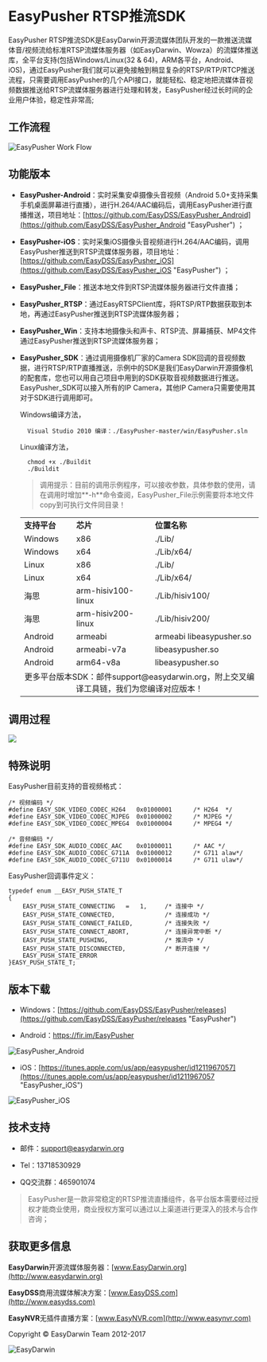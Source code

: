 # EasyPusher RTSP推流SDK #

EasyPusher RTSP推流SDK是EasyDarwin开源流媒体团队开发的一款推送流媒体音/视频流给标准RTSP流媒体服务器（如EasyDarwin、Wowza）的流媒体推送库，全平台支持(包括Windows/Linux(32 & 64)，ARM各平台，Android、iOS)，通过EasyPusher我们就可以避免接触到稍显复杂的RTSP/RTP/RTCP推送流程，只需要调用EasyPusher的几个API接口，就能轻松、稳定地把流媒体音视频数据推送给RTSP流媒体服务器进行处理和转发，EasyPusher经过长时间的企业用户体验，稳定性非常高;

## 工作流程 ##

![EasyPusher Work Flow](http://www.easydarwin.org/github/images/easypusher/easypusher_android_workfolw.png)


## 功能版本 ##

- **EasyPusher-Android**：实时采集安卓摄像头音视频（Android 5.0+支持采集手机桌面屏幕进行直播），进行H.264/AAC编码后，调用EasyPusher进行直播推送，项目地址：[https://github.com/EasyDSS/EasyPusher_Android](https://github.com/EasyDSS/EasyPusher_Android "EasyPusher") ；

- **EasyPusher-iOS**：实时采集iOS摄像头音视频进行H.264/AAC编码，调用EasyPusher推送到RTSP流媒体服务器，项目地址：[https://github.com/EasyDSS/EasyPusher_iOS](https://github.com/EasyDSS/EasyPusher_iOS "EasyPusher") ；

- **EasyPusher_File**：推送本地文件到RTSP流媒体服务器进行文件直播；

- **EasyPusher_RTSP**：通过EasyRTSPClient库，将RTSP/RTP数据获取到本地，再通过EasyPusher推送到RTSP流媒体服务器；

- **EasyPusher_Win**：支持本地摄像头和声卡、RTSP流、屏幕捕获、MP4文件通过EasyPusher推送到RTSP流媒体服务器；

- **EasyPusher_SDK**：通过调用摄像机厂家的Camera SDK回调的音视频数据，进行RTSP/RTP直播推送，示例中的SDK是我们EasyDarwin开源摄像机的配套库，您也可以用自己项目中用到的SDK获取音视频数据进行推送。EasyPusher_SDK可以接入所有的IP Camera，其他IP Camera只需要使用其对于SDK进行调用即可。

	Windows编译方法，

    	Visual Studio 2010 编译：./EasyPusher-master/win/EasyPusher.sln

	Linux编译方法，
		
		chmod +x ./Buildit
		./Buildit

	> 调用提示：目前的调用示例程序，可以接收参数，具体参数的使用，请在调用时增加**-h**命令查阅，EasyPusher_File示例需要将本地文件copy到可执行文件同目录！


	<table>
	<tr><td><b>支持平台</b></td><td><b>芯片</b></td><td><b>位置名称</b></td></tr>
	<tr><td>Windows</td><td>x86</td><td>./Lib/</td></tr>
	<tr><td>Windows</td><td>x64</td><td>./Lib/x64/</td></tr>
	<tr><td>Linux</td><td>x86</td><td>./Lib/</td></tr>
	<tr><td>Linux</td><td>x64</td><td>./Lib/x64/</td></tr>
	<tr><td>海思</td><td>arm-hisiv100-linux</td><td>./Lib/hisiv100/</td></tr>
	<tr><td>海思</td><td>arm-hisiv200-linux</td><td>./Lib/hisiv200/</td></tr>
	<tr><td>Android</td><td>armeabi</td><td>armeabi libeasypusher.so</td></tr>
	<tr><td>Android</td><td>armeabi-v7a</td><td>libeasypusher.so</td></tr>
	<tr><td>Android</td><td>arm64-v8a</td><td>libeasypusher.so</td></tr>
	<tr><td colspan="3"><center>更多平台版本SDK：邮件support@easydarwin.org，附上交叉编译工具链，我们为您编译对应版本！</center></td></tr>
	</table>


## 调用过程 ##
![](http://www.easydarwin.org/skin/easydarwin/images/easypusher20160902.gif)


## 特殊说明 ##
EasyPusher目前支持的音视频格式：

	/* 视频编码 */
	#define EASY_SDK_VIDEO_CODEC_H264	0x01000001		/* H264  */
	#define	EASY_SDK_VIDEO_CODEC_MJPEG	0x01000002		/* MJPEG */
	#define	EASY_SDK_VIDEO_CODEC_MPEG4	0x01000004		/* MPEG4 */
	
	/* 音频编码 */
	#define EASY_SDK_AUDIO_CODEC_AAC	0x01000011		/* AAC */
	#define EASY_SDK_AUDIO_CODEC_G711A	0x01000012		/* G711 alaw*/
	#define EASY_SDK_AUDIO_CODEC_G711U	0x01000014		/* G711 ulaw*/

EasyPusher回调事件定义：

	typedef enum __EASY_PUSH_STATE_T
	{
	    EASY_PUSH_STATE_CONNECTING   =   1,     /* 连接中 */
	    EASY_PUSH_STATE_CONNECTED,              /* 连接成功 */
	    EASY_PUSH_STATE_CONNECT_FAILED,         /* 连接失败 */
	    EASY_PUSH_STATE_CONNECT_ABORT,          /* 连接异常中断 */
	    EASY_PUSH_STATE_PUSHING,                /* 推流中 */
	    EASY_PUSH_STATE_DISCONNECTED,           /* 断开连接 */
	    EASY_PUSH_STATE_ERROR
	}EASY_PUSH_STATE_T;


## 版本下载 ##

- Windows：[https://github.com/EasyDSS/EasyPusher/releases](https://github.com/EasyDSS/EasyPusher/releases "EasyPusher")

- Android：[https://fir.im/EasyPusher ](https://fir.im/EasyPusher "EasyPusher_Android")

![EasyPusher_Android](http://www.easydarwin.org/skin/bs/images/app/EasyPusher_AN.png)

- iOS：[https://itunes.apple.com/us/app/easypusher/id1211967057](https://itunes.apple.com/us/app/easypusher/id1211967057 "EasyPusher_iOS")

![EasyPusher_iOS](http://www.easydarwin.org/skin/bs/images/app/EasyPusher_iOS.png)


## 技术支持 ##

- 邮件：[support@easydarwin.org](mailto:support@easydarwin.org) 

- Tel：13718530929

- QQ交流群：465901074

> EasyPusher是一款非常稳定的RTSP推流直播组件，各平台版本需要经过授权才能商业使用，商业授权方案可以通过以上渠道进行更深入的技术与合作咨询；


## 获取更多信息 ##

**EasyDarwin**开源流媒体服务器：[www.EasyDarwin.org](http://www.easydarwin.org)

**EasyDSS**商用流媒体解决方案：[www.EasyDSS.com](http://www.easydss.com)

**EasyNVR**无插件直播方案：[www.EasyNVR.com](http://www.easynvr.com)

Copyright &copy; EasyDarwin Team 2012-2017

![EasyDarwin](http://www.easydarwin.org/skin/easydarwin/images/wx_qrcode.jpg)

